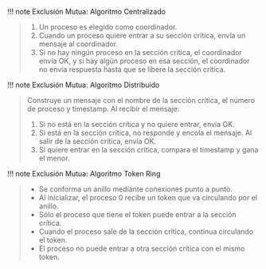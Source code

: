 
!!! note Exclusión Mutua: Algoritmo Centralizado
> 1. Un proceso es elegido como coordinador.
> 2. Cuando un proceso quiere entrar a su sección crítica, envía un mensaje al coordinador.
> 3. Si no hay ningún proceso en la sección crítica, el coordinador envía OK, y si hay algún proceso en esa sección, el coordinador no envía respuesta hasta que se libere la sección crítica.


!!! note Exclusión Mutua: Algoritmo Distribuido
> Construye un mensaje con el nombre de la sección crítica, el número de proceso y timestamp. Al recibir el mensaje:
> 1. Si no está en la sección crítica y no quiere entrar, envía OK.
> 2. Si está en la sección crítica, no responde y encola el mensaje. Al salir de la sección crítica, envía OK.
> 3. Si quiere entrar en la sección crítica, compara el timestamp y gana el menor.


!!! note Exclusión Mutua: Algoritmo Token Ring
> - Se conforma un anillo mediante conexiones punto a punto.
> - Al inicializar, el proceso 0 recibe un token que va circulando por el anillo.
> - Sólo el proceso que tiene el token puede entrar a la sección crítica.
> - Cuando el proceso sale de la sección crítica, continua circulando el token.
> - El proceso no puede entrar a otra sección crítica con el mismo token.

